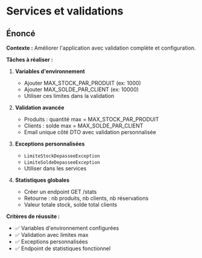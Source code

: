 # Services et validations

## Énoncé

**Contexte :**
Améliorer l'application avec validation complète et configuration.

**Tâches à réaliser :**

1. **Variables d'environnement**
   - Ajouter MAX_STOCK_PAR_PRODUIT (ex: 1000)
   - Ajouter MAX_SOLDE_PAR_CLIENT (ex: 10000)
   - Utiliser ces limites dans la validation

2. **Validation avancée**
   - Produits : quantité max = MAX_STOCK_PAR_PRODUIT
   - Clients : solde max = MAX_SOLDE_PAR_CLIENT
   - Email unique côté DTO avec validation personnalisée

3. **Exceptions personnalisées**
   - `LimiteStockDepasseeException`
   - `LimiteSoldeDepasseeException`
   - Utiliser dans les services

4. **Statistiques globales**
   - Créer un endpoint GET /stats
   - Retourne : nb produits, nb clients, nb réservations
   - Valeur totale stock, solde total clients

**Critères de réussite :**
- ✅ Variables d'environnement configurées
- ✅ Validation avec limites max
- ✅ Exceptions personnalisées
- ✅ Endpoint de statistiques fonctionnel
